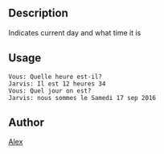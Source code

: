 <!---
IMPORTANT
=========
This README.md is displayed in the WebStore as well as within Jarvis app
Please do not change the structure of this file
Fill-in Description, Usage & Author sections
Make sure to rename the [en] folder into the language code your plugin is written in (ex: fr, es, de, it...)
For multi-language plugin:
- clone the language directory and translate commands/functions.sh
- optionally write the Description / Usage sections in several languages
-->
## Description
Indicates current day and what time it is

## Usage
```
Vous: Quelle heure est-il?
Jarvis: Il est 12 heures 34
Vous: Quel jour on est?
Jarvis: nous sommes le Samedi 17 sep 2016
```

## Author
[Alex](https://github.com/alexylem)
